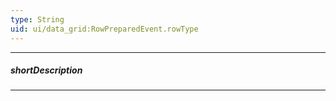 ```yaml
---
type: String
uid: ui/data_grid:RowPreparedEvent.rowType
---
```

---
##### shortDescription
<!-- Description goes here -->

---
<!-- Description goes here -->